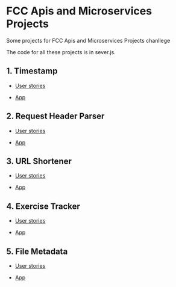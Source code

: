 # FCC Apis and Microservices Projects
Some projects for FCC Apis and Microservices Projects chanllege

The code for all these projects is in sever.js.

## 1. Timestamp

  * [User stories](https://github.com/vivishow/FCC-project-challenge/blob/timestamp/README.md)

  * [App](https://timestamp-vi.glitch.me/)

## 2. Request Header Parser

* [User stories](https://github.com/vivishow/FCC-project-challenge/blob/paserRequestHeader/README.md)

* [App](https://request-header-vi.glitch.me/)

## 3. URL Shortener

* [User stories](https://github.com/vivishow/FCC-project-challenge/blob/urlShortener/README.md)

* [App](https://url-shortener-vi.glitch.me/)

## 4. Exercise Tracker

* [User stories](https://github.com/vivishow/FCC-project-challenge/blob/exerciseTracker/README.md)

* [App](https://exercise-tracker-vi.glitch.me)

## 5. File Metadata

* [User stories](https://github.com/vivishow/FCC-project-challenge/blob/fileMetadata/README.md)

* [App](https://file-metadata-vi.glitch.me)
